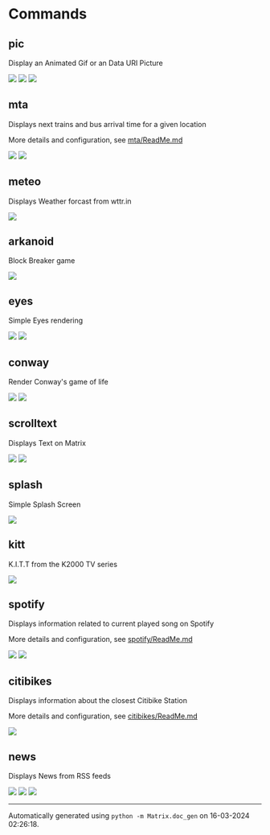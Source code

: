 # Commands

## pic

Display an Animated Gif or an Data URI Picture

<img src="screenshots/pic_00480.png"/>

<img src="screenshots/pic1.png"/>

<img src="screenshots/pic2.png"/>

## mta

Displays next trains and bus arrival time for a given location


More details and configuration, see [mta/ReadMe.md](mta/ReadMe.md)

<img src="screenshots/mta2.gif"/>

<img src="screenshots/mta1.gif"/>

## meteo

Displays Weather forcast from wttr.in

<img src="screenshots/meteo1.gif"/>

## arkanoid

Block Breaker game

<img src="screenshots/arkanoid1.png"/>

## eyes

Simple Eyes rendering

<img src="screenshots/eyes1.png"/>

<img src="screenshots/eyes2.png"/>

## conway

Render Conway's game of life

<img src="screenshots/conway2.png"/>

<img src="screenshots/conway1.gif"/>

## scrolltext

Displays Text on Matrix

<img src="screenshots/scrolltext2.png"/>

<img src="screenshots/scrolltext1.png"/>

## splash

Simple Splash Screen

<img src="screenshots/splash1.png"/>

## kitt

K.I.T.T from the K2000 TV series

<img src="screenshots/kitt1.png"/>

## spotify

Displays information related to current played song on Spotify


More details and configuration, see [spotify/ReadMe.md](spotify/ReadMe.md)

<img src="screenshots/spotify2.png"/>

<img src="screenshots/spotify1.png"/>

## citibikes

Displays information about the closest Citibike Station


More details and configuration, see [citibikes/ReadMe.md](citibikes/ReadMe.md)

<img src="screenshots/citibikes.gif"/>

## news

Displays News from RSS feeds

<img src="screenshots/news2.png"/>

<img src="screenshots/news1.png"/>

<img src="screenshots/news3.png"/>
<br/><hr/>

Automatically generated using `python -m Matrix.doc_gen` on 16-03-2024 02:26:18.